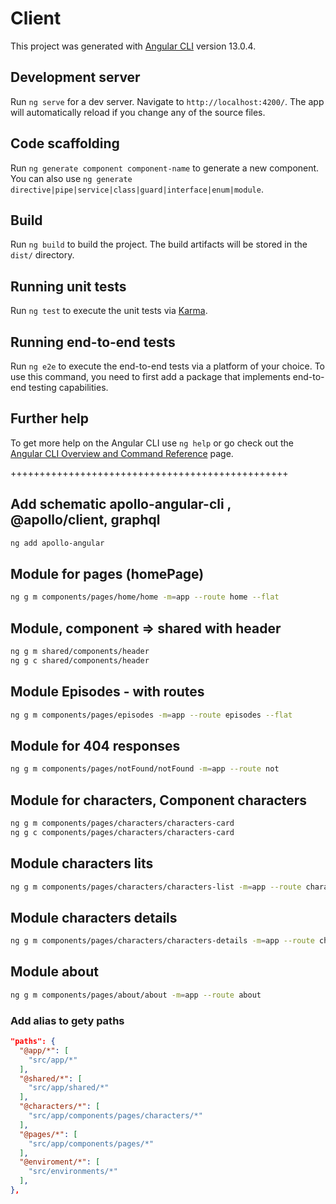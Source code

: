 # Client

This project was generated with [Angular CLI](https://github.com/angular/angular-cli) version 13.0.4.

## Development server

Run `ng serve` for a dev server. Navigate to `http://localhost:4200/`. The app will automatically reload if you change any of the source files.

## Code scaffolding

Run `ng generate component component-name` to generate a new component. You can also use `ng generate directive|pipe|service|class|guard|interface|enum|module`.

## Build

Run `ng build` to build the project. The build artifacts will be stored in the `dist/` directory.

## Running unit tests

Run `ng test` to execute the unit tests via [Karma](https://karma-runner.github.io).

## Running end-to-end tests

Run `ng e2e` to execute the end-to-end tests via a platform of your choice. To use this command, you need to first add a package that implements end-to-end testing capabilities.

## Further help

To get more help on the Angular CLI use `ng help` or go check out the [Angular CLI Overview and Command Reference](https://angular.io/cli) page.

++++++++++++++++++++++++++++++++++++++++++++++++

## Add schematic apollo-angular-cli , @apollo/client, graphql

```sh
ng add apollo-angular
```

## Module for pages (homePage)

```sh
ng g m components/pages/home/home -m=app --route home --flat
```

## Module, component => shared with header

```sh
ng g m shared/components/header
ng g c shared/components/header
```

## Module Episodes - with routes

```sh
ng g m components/pages/episodes -m=app --route episodes --flat
```

## Module for 404 responses

```sh
ng g m components/pages/notFound/notFound -m=app --route not
```

## Module for characters, Component characters

```sh
ng g m components/pages/characters/characters-card
ng g c components/pages/characters/characters-card
```

## Module characters lits

```sh
ng g m components/pages/characters/characters-list -m=app --route character-list
```

## Module characters details

```sh
ng g m components/pages/characters/characters-details -m=app --route characters-details
```

## Module about

```sh
ng g m components/pages/about/about -m=app --route about
```

### Add alias to gety paths

```json
"paths": {
  "@app/*": [
    "src/app/*"
  ],
  "@shared/*": [
    "src/app/shared/*"
  ],
  "@characters/*": [
    "src/app/components/pages/characters/*"
  ],
  "@pages/*": [
    "src/app/components/pages/*"
  ],
  "@enviroment/*": [
    "src/environments/*"
  ],
},
```
